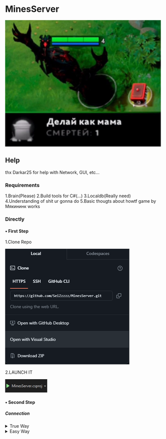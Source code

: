 # MinesServer
<img src=a.jpg>

## Help

thx Darkar25 for help with Network, GUI, etc...

### Requirements
1.Brain(Please)
2.Build tools for C#(...)
3.Localdb(Really need)
4.Understanding of shit ur gonna do
5.Basic thougts about howtf game by Мякининк works

### Directly
#### • First Step

1.Clone Repo

<img src=LaunchHelp/1.png>

2.LAUNCH IT

<img src=LaunchHelp/2.png>

#### • Second Step
##### Connection
<details>
<summary>True Way</summary>
Write an extension for server choosing
</details>
<details>
<summary>Easy Way</summary>
Goto ur hosts file and write something like:
(Read text inside file please don't be like "Салих")
<img src=LaunchHelp/3.png>
</details>
